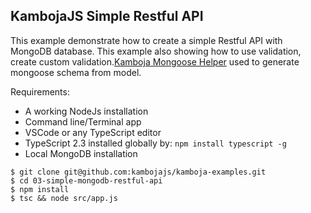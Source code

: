 ## KambojaJS Simple Restful API 

This example demonstrate how to create a simple Restful API with MongoDB database. This example also showing how to use validation, create custom validation.[Kamboja Mongoose Helper](https://github.com/kambojajs/kamboja-mongoose) used to generate mongoose schema from model.

Requirements: 
* A working NodeJs installation
* Command line/Terminal app
* VSCode or any TypeScript editor
* TypeScript 2.3 installed globally by: `npm install typescript -g`
* Local MongoDB installation

```
$ git clone git@github.com:kambojajs/kamboja-examples.git
$ cd 03-simple-mongodb-restful-api
$ npm install
$ tsc && node src/app.js
```